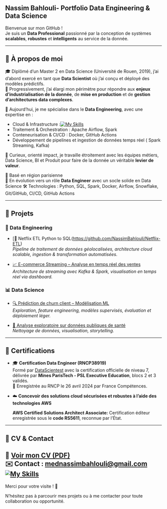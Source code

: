 ## Nassim Bahlouli- Portfolio Data Engineering & Data Science


Bienvenue sur mon GitHub !  
Je suis un **Data Professional** passionné par la conception de systèmes **scalables**, **robustes** et **intelligents** au service de la donnée.

---

## 🧠 À propos de moi

🎓 Diplômé d’un Master 2 en Data Science (Université de Rouen, 2019), j’ai d’abord exercé en tant que **Data Scientist** où j’ai conçu et déployé des modèles prédictifs.  
🎯 Progressivement, j’ai élargi mon périmètre pour répondre aux **enjeux d’industrialisation de la donnée**, de **mise en production** et de **gestion d’architectures data complexes**.

🔧 Aujourd’hui, je me spécialise dans le **Data Engineering**, avec une expertise en :
- Cloud & Infrastructure :[![My Skills](https://skillicons.dev/icons?i=aws)](https://skillicons.dev)
- Traitement & Orchestration : Apache Airflow, Spark
- Conteneurisation & CI/CD : Docker, GitHub Actions
- Développement de pipelines et ingestion de données temps réel ( Spark Streaming, Kafka)

🤝 Curieux, orienté impact, je travaille étroitement avec les équipes métiers, Data Science, BI et Produit pour faire de la donnée un véritable **levier de valeur**.

📍 Basé en région parisienne  
🔁 En évolution vers un rôle **Data Engineer** avec un socle solide en Data Science
🛠 Technologies : Python, SQL, Spark, Docker, Airflow, Snowflake, Git/GitHub, CI/CD, GitHub Actions

---

## 🚀 Projets

### 👷 Data Engineering
- [📂 Netflix ETL Python to SQL(https://github.com/NassimBahlouli/Netflix-ETL)  
  _Pipeline de traitement de données géolocalisées, architecture cloud scalable, ingestion & transformation automatisées._

- [📈 E-commerce Streaming – Analyse en temps réel des ventes](https://github.com/tonpseudo/ecommerce-streaming)  
  _Architecture de streaming avec Kafka & Spark, visualisation en temps réel via dashboard._

### 📊 Data Science
- [🔍 Prédiction de churn client – Modélisation ML](https://github.com/tonpseudo/churn-prediction)  
  _Exploration, feature engineering, modèles supervisés, évaluation et déploiement léger._

- [📂 Analyse exploratoire sur données publiques de santé](https://github.com/tonpseudo/eda-sante)  
  _Nettoyage de données, visualisation, storytelling._

---

## 📜 Certifications

- 🎓 **Certification Data Engineer (RNCP38919)**  
  Formé par [DataScientest](https://datascientest.com) avec la certification officielle de niveau 7, délivrée par **Mines ParisTech - PSL Executive Education**, blocs 2 et 3 validés.  
  📅 Enregistrée au RNCP le 26 avril 2024 par France Compétences.

- ☁️ **Concevoir des solutions cloud sécurisées et robustes à l’aide des technologies AWS**  

  **AWS Certified Solutions Architect Associate:** Certification éditeur enregistrée sous le **code RS5611**, reconnue par l’État.

---

## 💼 CV & Contact

📄 [Voir mon CV (PDF)](./1-CV-et-presentation/CV.pdf)  
✉️ Contact : mednassimbahlouli@gmail.com  
[![My Skills](https://skillicons.dev/icons?i=linkedin)](https://www.linkedin.com/in/nassim-bahlouli-471b27b6/)
---

Merci pour votre visite ! 🚀  

N’hésitez pas à parcourir mes projets ou à me contacter pour toute collaboration ou opportunité.

